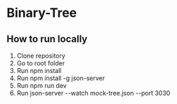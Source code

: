 # Binary-Tree

## How to run locally

1. Clone repository
2. Go to root folder
3. Run npm install
4. Run npm install -g json-server
5. Run npm run dev
6. Run json-server --watch mock-tree.json --port 3030
